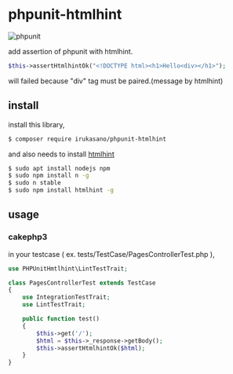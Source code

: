 # phpunit-htmlhint

![phpunit](https://github.com/irukasano/phpunit-htmlhint/actions/workflows/phpunit.yml/badge.svg)

add assertion of phpunit with htmlhint.

```php
$this->assertHtmlhintOk("<!DOCTYPE html><h1>Hello<div></h1>");
```

will failed because "div" tag must be paired.(message by htmlhint)

## install

install this library,

```bash
$ composer require irukasano/phpunit-htmlhint
```

and also needs to install [htmlhint](https://htmlhint.com/docs/user-guide/getting-started)

```bash
$ sudo apt install nodejs npm
$ sudo npm install n -g
$ sudo n stable
$ sudo npm install htmlhint -g
```

## usage

### cakephp3

in your testcase ( ex. tests/TestCase/PagesControllerTest.php ), 

```php
use PHPUnitHmtlhint\LintTestTrait;

class PagesControllerTest extends TestCase
{
    use IntegrationTestTrait;
    use LintTestTrait;

    public function test()
    {
        $this->get('/');
        $html = $this->_response->getBody();
        $this->assertHtmlhintOk($html);
    }
}

```
